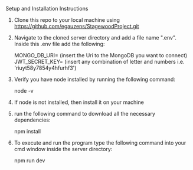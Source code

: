 Setup and Installation Instructions

1. Clone this repo to your local machine using https://github.com/egauzens/StagewoodProject.git

2. Navigate to the cloned server directory and add a file name ".env". Inside this .env file add the following:

    MONGO_DB_URI= (insert the Uri to the MongoDB you want to connect)<br>
    JWT_SECRET_KEY= (insert any combination of letter and numbers i.e. 'riuyt58y7854y4hfurhf3')

3. Verify you have node installed by running the following command:

    node -v

4. If node is not installed, then install it on your machine

5. run the following command to download all the necessary dependencies:

    npm install

6. To execute and run the program type the following command into your cmd window inside the server directory:

    npm run dev
